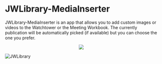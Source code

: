 # JWLibrary-MediaInserter
JWLibrary-MediaInserter is an app that allows you to add custom images or videos to the Watchtower or the Meeting Workbook. The currently publication will be automatically picked (if available) but you can choose the one you prefer.

<p align="center">
  <img src="https://user-images.githubusercontent.com/46404000/169491020-ba057b7f-1fca-4945-8ab9-444d2a34f1f4.png">
</p>

![JWLibrary](https://user-images.githubusercontent.com/46404000/169491819-72bd7833-8df5-4345-a247-9edd1bcbee07.png)
